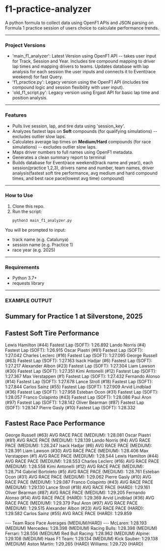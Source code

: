 # f1-practice-analyzer
A python formula to collect data using OpenF1 APIs and JSON parsing on Formula 1 practice session of users choice to calculate performance trends.

---

### Project Versions
- 'main_f1_analyzer': Latest Version using OpenF1 API -- takes user input for Track, Session and Year. Includes tire compound mapping to driver lap times and mapping drivers to teams. Updates database with lap analysis for each session the user inputs and connects it to Event(race weekend) for fast Query.
- 'f1_practice.py': Legacy version using the OpenF1 API (includes tire compound logic and session flexibility with user input).
- 'old_f1_script.py': Legacy version using Ergast API for basic lap time and position analysis.

---

### Features
- Pulls live session, lap, and tire data using 'session_key'.
- Analyzes fastest laps on **Soft** compounds (for qualifying simulations) -- excludes outlier slow laps.
- Calculates average lap times on **Medium/Hard** compounds (for race simulations) -- excludes outlier slow laps.
- Maps driver numbers to full names using OpenF1 metadata.
- Generates a clean summary report to terminal
- Builds database for Event(race weekend(track name and year)), each session(practice 1,2,3), drivers name and number, team names, driver analysis(fastest soft tire performance, avg medium and hard compound times, and best race pace(lowest avg time) compound)

---

### How to Use
1. Clone this repo.
2. Run the script:
   ```bash
   python3 main_f1_analyzer.py

You will be prompted to input:

- track name (e.g. Catalunya)
- session name (e.g. Practice 1)
- race year (e.g. 2025)

---

### Requirements
- Python 3.7+
- requests library

---

### EXAMPLE OUTPUT

Summary for Practice 1 at Silverstone, 2025
------------------------------------------------------------

Fastest Soft Tire Performance
------------------------------------------------------------
Lewis Hamilton (#44)
    Fastest Lap (SOFT): 1:26.892
Lando Norris (#4)
    Fastest Lap (SOFT): 1:26.915
Oscar Piastri (#81)
    Fastest Lap (SOFT): 1:27.042
Charles Leclerc (#16)
    Fastest Lap (SOFT): 1:27.095
George Russell (#63)
    Fastest Lap (SOFT): 1:27.163
Isack Hadjar (#6)
    Fastest Lap (SOFT): 1:27.217
Alexander Albon (#23)
    Fastest Lap (SOFT): 1:27.304
Liam Lawson (#30)
    Fastest Lap (SOFT): 1:27.351
Kimi Antonelli (#12)
    Fastest Lap (SOFT): 1:27.367
Max Verstappen (#1)
    Fastest Lap (SOFT): 1:27.432
Fernando Alonso (#14)
    Fastest Lap (SOFT): 1:27.678
Lance Stroll (#18)
    Fastest Lap (SOFT): 1:27.844
Carlos Sainz (#55)
    Fastest Lap (SOFT): 1:27.909
Arvid Lindblad (#36)
    Fastest Lap (SOFT): 1:27.958
Esteban Ocon (#31)
    Fastest Lap (SOFT): 1:28.057
Franco Colapinto (#43)
    Fastest Lap (SOFT): 1:28.086
Paul Aron (#97)
    Fastest Lap (SOFT): 1:28.142
Oliver Bearman (#87)
    Fastest Lap (SOFT): 1:28.147
Pierre Gasly (#10)
    Fastest Lap (SOFT): 1:28.332


Fastest Race Pace Performance
------------------------------------------------------------
George Russell (#63)
    AVG RACE PACE (MEDIUM): 1:28.081
Oscar Piastri (#81)
    AVG RACE PACE (MEDIUM): 1:28.139
Lando Norris (#4)
    AVG RACE PACE (MEDIUM): 1:28.247
Isack Hadjar (#6)
    AVG RACE PACE (MEDIUM): 1:28.391
Liam Lawson (#30)
    AVG RACE PACE (MEDIUM): 1:28.406
Max Verstappen (#1)
    AVG RACE PACE (MEDIUM): 1:28.544
Lewis Hamilton (#44)
    AVG RACE PACE (MEDIUM): 1:28.553
Charles Leclerc (#16)
    AVG RACE PACE (MEDIUM): 1:28.558
Kimi Antonelli (#12)
    AVG RACE PACE (MEDIUM): 1:28.714
Gabriel Bortoleto (#5)
    AVG RACE PACE (MEDIUM): 1:28.761
Esteban Ocon (#31)
    AVG RACE PACE (MEDIUM): 1:29.062
Pierre Gasly (#10)
    AVG RACE PACE (MEDIUM): 1:29.087
Franco Colapinto (#43)
    AVG RACE PACE (MEDIUM): 1:29.130
Lance Stroll (#18)
    AVG RACE PACE (HARD): 1:29.161
Oliver Bearman (#87)
    AVG RACE PACE (MEDIUM): 1:29.205
Fernando Alonso (#14)
    AVG RACE PACE (HARD): 1:29.369
Arvid Lindblad (#36)
    AVG RACE PACE (MEDIUM): 1:29.379
Paul Aron (#97)
    AVG RACE PACE (MEDIUM): 1:29.515
Alexander Albon (#23)
    AVG RACE PACE (HARD): 1:29.582
Carlos Sainz (#55)
    AVG RACE PACE (HARD): 1:29.859


--- Team Race Pace Averages (MEDIUM/HARD) ---
McLaren: 1:28.193 (MEDIUM)
Mercedes: 1:28.398 (MEDIUM)
Racing Bulls: 1:28.398 (MEDIUM)
Ferrari: 1:28.556 (MEDIUM)
Red Bull Racing: 1:28.962 (MEDIUM)
Alpine: 1:29.108 (MEDIUM)
Haas F1 Team: 1:29.134 (MEDIUM)
Kick Sauber: 1:29.138 (MEDIUM)
Aston Martin: 1:29.265 (HARD)
Williams: 1:29.720 (HARD)
